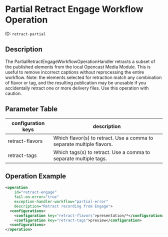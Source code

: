 Partial Retract Engage Workflow Operation
=========================================

ID: `retract-partial`

Description
-----------

The PartialRetractEngageWorkflowOperationHandler retracts a subset of the published elements from the local Opencast Media Module.  This is useful to remove incorrect captions without reprocessing the entire workflow.  Note: the elements selected for retraction match any combination of flavor or tag, and the resulting publication may be unusable if you accidentally retract one or more delivery files.  Use this operation with caution.

Parameter Table
---------------

|configuration keys         |description                                                                                  |
|---------------------------|---------------------------------------------------------------------------------------------|
|retract-flavors            |Which flavor(s) to retract.  Use a comma to separate multiple flavors.                       |
|retract-tags               |Which tags(s) to retract.  Use a comma to separate multiple tags.                            |


Operation Example
-----------------

```xml
<operation
    id="retract-engage"
    fail-on-error="true"
    exception-handler-workflow="partial-error"
    description="Retract recording from Engage">
  <configurations>
    <configuration key="retract-flavors">presentation/*</configuration>
    <configuration key="retract-tags">preview</configuration>
  <configurations>
</operation>
```
